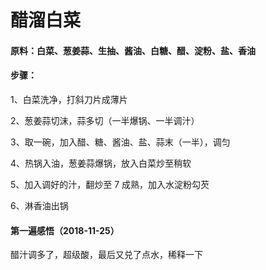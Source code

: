 # 醋溜白菜

#### 原料：白菜、葱姜蒜、生抽、酱油、白糖、醋、淀粉、盐、香油

#### 步骤：

1、白菜洗净，打斜刀片成薄片

2、葱姜蒜切沫，蒜多切（一半爆锅、一半调汁）

3、取一碗，加入醋、糖、酱油、盐、蒜末（一半），调匀

4、热锅入油，葱姜蒜爆锅，放入白菜炒至稍软

5、加入调好的汁，翻炒至 7 成熟，加入水淀粉勾芡

6、淋香油出锅

#### 第一遍感悟（2018-11-25）

醋汁调多了，超级酸，最后又兑了点水，稀释一下